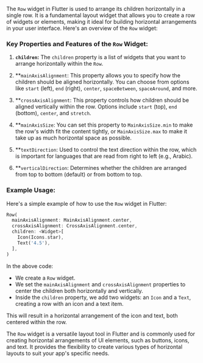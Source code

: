The `Row` widget in Flutter is used to arrange its children horizontally in a single row. It is a fundamental layout widget that allows you to create a row of widgets or elements, making it ideal for building horizontal arrangements in your user interface. Here's an overview of the `Row` widget:

### Key Properties and Features of the `Row` Widget:

1. **`children`:** The `children` property is a list of widgets that you want to arrange horizontally within the `Row`.

2. **`mainAxisAlignment`: This property allows you to specify how the children should be aligned horizontally. You can choose from options like `start` (left), `end` (right), `center`, `spaceBetween`, `spaceAround`, and more.

3. **`crossAxisAlignment`: This property controls how children should be aligned vertically within the row. Options include `start` (top), `end` (bottom), `center`, and `stretch`.

4. **`mainAxisSize`: You can set this property to `MainAxisSize.min` to make the row's width fit the content tightly, or `MainAxisSize.max` to make it take up as much horizontal space as possible.

5. **`textDirection`: Used to control the text direction within the row, which is important for languages that are read from right to left (e.g., Arabic).

6. **`verticalDirection`: Determines whether the children are arranged from top to bottom (default) or from bottom to top.

### Example Usage:

Here's a simple example of how to use the `Row` widget in Flutter:

```dart
Row(
  mainAxisAlignment: MainAxisAlignment.center,
  crossAxisAlignment: CrossAxisAlignment.center,
  children: <Widget>[
    Icon(Icons.star),
    Text('4.5'),
  ],
)
```

In the above code:

- We create a `Row` widget.
- We set the `mainAxisAlignment` and `crossAxisAlignment` properties to center the children both horizontally and vertically.
- Inside the `children` property, we add two widgets: an `Icon` and a `Text`, creating a row with an icon and a text item.

This will result in a horizontal arrangement of the icon and text, both centered within the row.

The `Row` widget is a versatile layout tool in Flutter and is commonly used for creating horizontal arrangements of UI elements, such as buttons, icons, and text. It provides the flexibility to create various types of horizontal layouts to suit your app's specific needs.